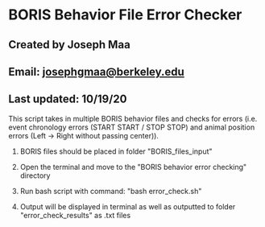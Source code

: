 # BORIS Behavior File Error Checker

## Created by Joseph Maa
## Email: josephgmaa@berkeley.edu
## Last updated: 10/19/20

This script takes in multiple BORIS behavior files and checks for errors (i.e. event chronology errors (START START / STOP STOP) and animal position errors (Left -> Right without passing center)).

1. BORIS files should be placed in folder "BORIS_files_input"

2. Open the terminal and move to the "BORIS behavior error checking" directory

3. Run bash script with command: "bash error_check.sh"

4. Output will be displayed in terminal as well as outputted to folder "error_check_results" as .txt files
